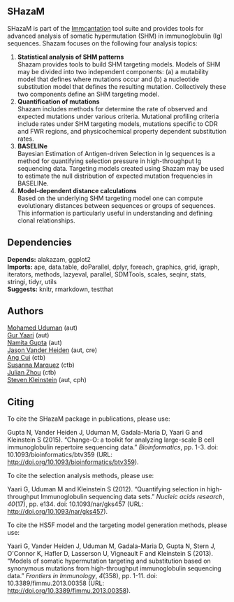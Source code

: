 SHazaM
-------------------------------------------------------------------------------

SHazaM is part of the [Immcantation](http://immcantation.readthedocs.io) tool 
suite and provides tools for advanced analysis of somatic hypermutation (SHM) 
in immunoglobulin (Ig) sequences. Shazam focuses on the following four 
analysis topics:

1. **Statistical analysis of SHM patterns**  
   Shazam provides tools to build SHM targeting models. Models of SHM may be 
   divided into two independent components: (a) a mutability model that defines 
   where mutations occur and (b) a nucleotide substitution model that defines 
   the resulting mutation. Collectively these two components define an SHM 
   targeting model.
2. **Quantification of mutations**  
   Shazam includes methods for determine the rate of observed and expected 
   mutations under various criteria. Mutational profiling criteria include 
   rates under SHM targeting models, mutations specific to CDR and FWR 
   regions, and physicochemical property dependent substitution rates.
3. **BASELINe**  
   Bayesian Estimation of Antigen-driven Selection in Ig sequences is a 
   method for quantifying selection pressure in high-throughput Ig 
   sequencing data. Targeting models created using Shazam may be used 
   to estimate the null distribution of expected mutation frequencies in 
   BASELINe.
4. **Model-dependent distance calculations**  
   Based on the underlying SHM targeting model one can compute evolutionary 
   distances between sequences or groups of sequences. This information is 
   particularly useful in understanding and defining clonal relationships.

Dependencies
---------------

**Depends:** alakazam, ggplot2  
**Imports:** ape, data.table, doParallel, dplyr, foreach, graphics, grid, igraph, iterators, methods, lazyeval, parallel, SDMTools, scales, seqinr, stats, stringi, tidyr, utils  
**Suggests:** knitr, rmarkdown, testthat

Authors
---------------

[Mohamed Uduman](mailto:mohamed.uduman@yale.edu) (aut)  
[Gur Yaari](mailto:gur.yaari@biu.ac.il) (aut)  
[Namita Gupta](mailto:namita.gupta@yale.edu) (aut)  
[Jason Vander Heiden](mailto:jason.vanderheiden@yale.edu) (aut, cre)  
[Ang Cui](mailto:angcui@mit.edu) (ctb)  
[Susanna Marquez](mailto:susanna.marquez@yale.edu) (ctb)  
[Julian Zhou](mailto:julian.zhou@yale.edu) (ctb)  
[Steven Kleinstein](mailto:steven.kleinstein@yale.edu) (aut, cph)

Citing
---------------


To cite the SHazaM package in publications, please use:

Gupta N, Vander Heiden J, Uduman M, Gadala-Maria D, Yaari G and Kleinstein S (2015). “Change-O: a toolkit for
analyzing large-scale B cell immunoglobulin repertoire sequencing data.” _Bioinformatics_, pp. 1-3. doi:
10.1093/bioinformatics/btv359 (URL: http://doi.org/10.1093/bioinformatics/btv359).

To cite the selection analysis methods, please use:

Yaari G, Uduman M and Kleinstein S (2012). “Quantifying selection in high-throughput Immunoglobulin sequencing
data sets.” _Nucleic acids research_, *40*(17), pp. e134. doi: 10.1093/nar/gks457 (URL:
http://doi.org/10.1093/nar/gks457).

To cite the HS5F model and the targeting model generation methods, please use:

Yaari G, Vander Heiden J, Uduman M, Gadala-Maria D, Gupta N, Stern J, O'Connor K, Hafler D, Lasserson U,
Vigneault F and Kleinstein S (2013). “Models of somatic hypermutation targeting and substitution based on
synonymous mutations from high-throughput immunoglobulin sequencing data.” _Frontiers in Immunology_, *4*(358),
pp. 1-11. doi: 10.3389/fimmu.2013.00358 (URL: http://doi.org/10.3389/fimmu.2013.00358).

